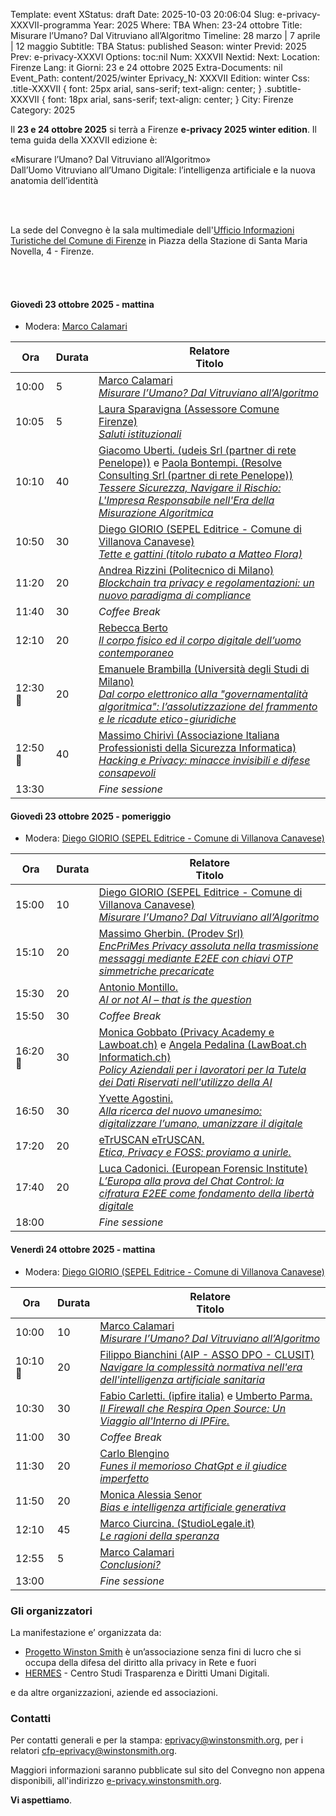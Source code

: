 Template: event
XStatus: draft
Date: 2025-10-03 20:06:04
Slug: e-privacy-XXXVII-programma
Year: 2025
Where: TBA
When: 23-24 ottobre
Title: Misurare l’Umano? Dal Vitruviano all’Algoritmo
Timeline: 28 marzo | 7 aprile | 12 maggio
Subtitle: TBA
Status: published
Season: winter
Previd: 2025
Prev: e-privacy-XXXVI
Options: toc:nil
Num: XXXVII
Nextid: 
Next: 
Location: Firenze
Lang: it
Giorni: 23 e 24 ottobre 2025
Extra-Documents: nil
Event_Path: content/2025/winter
Eprivacy_N: XXXVII
Edition: winter
Css: .title-XXXVII { font: 25px arial, sans-serif; text-align: center; }   .subtitle-XXXVII { font: 18px arial, sans-serif; text-align: center; }
City: Firenze
Category: 2025


Il **23 e 24 ottobre 2025** si terrà a Firenze **e-privacy 2025 winter edition**.
 Il tema guida della XXXVII edizione è:


<div class="title-XXXVII">«Misurare l’Umano? Dal Vitruviano all’Algoritmo»</div>
<div class="subtitle-XXXVII">Dall’Uomo Vitruviano all’Umano Digitale: l’intelligenza artificiale e la nuova anatomia dell’identità</div>

<br/><br/>

La sede del Convegno è la sala multimediale dell'[Ufficio Informazioni Turistiche del Comune di Firenze](http://e-privacy.winstonsmith.org/e-privacy-XXXVII-come-arrivare.html) in Piazza della Stazione di Santa Maria Novella, 4 - Firenze.

<br/><br/>



#### <a name="1gm"></a>Giovedì 23 ottobre 2025 - mattina
* Modera: <a href="/e-privacy-XXXVII-relatori.html#mcalamari">Marco Calamari</a>

**Ora** | Durata | **Relatore**<br/> **Titolo**
------- | --- | -------
10:00|5|<span class='talk'><a href="/e-privacy-XXXVII-relatori.html#mcalamari">Marco Calamari</a><br/><em><a name='1gm01'></a><a href="/e-privacy-XXXVII-interventi.html#1gm01">Misurare l’Umano? Dal Vitruviano all’Algoritmo</a></em></span>
10:05|5|<span class='talk'><a href="/e-privacy-XXXVII-relatori.html#lsparavigna">Laura Sparavigna (Assessore Comune Firenze)</a><br/><em><a name='1gm02'></a><a href="/e-privacy-XXXVII-interventi.html#1gm02">Saluti istituzionali</a></em></span>
10:10|40|<span class='talk'><a href="/e-privacy-XXXVII-relatori.html#guberti">Giacomo Uberti. (udeis Srl (partner di rete Penelope))</a> e <a href="/e-privacy-XXXVII-relatori.html#pbontempi">Paola Bontempi. (Resolve Consulting Srl (partner di rete Penelope))</a><br/><em><a name='1gm2gm45 (casi eccezionali da concordare con gli organizzatori)'></a><a href="/e-privacy-XXXVII-interventi.html#1gm2gm45 (casi eccezionali da concordare con gli organizzatori)">Tessere Sicurezza, Navigare il Rischio: L&#x27;Impresa Responsabile nell&#x27;Era della Misurazione Algoritmica</a></em></span>
10:50|30|<span class='talk'><a href="/e-privacy-XXXVII-relatori.html#dgiorio">Diego GIORIO (SEPEL Editrice - Comune di Villanova Canavese)</a><br/><em><a name='1gm03'></a><a href="/e-privacy-XXXVII-interventi.html#1gm03">Tette e gattini (titolo rubato a Matteo Flora)</a></em></span>
11:20|20|<span class='talk'><a href="/e-privacy-XXXVII-relatori.html#arizzini">Andrea Rizzini (Politecnico di Milano)</a><br/><em><a name='1gm4'></a><a href="/e-privacy-XXXVII-interventi.html#1gm4">Blockchain tra privacy e regolamentazioni: un nuovo paradigma di compliance</a></em></span>
11:40|30|<span class='talk'><em>Coffee Break</em></span>
12:10|20|<span class='talk'><a href="/e-privacy-XXXVII-relatori.html#rberto">Rebecca Berto</a><br/><em><a name='1gm5'></a><a href="/e-privacy-XXXVII-interventi.html#1gm5">Il corpo fisico ed il corpo digitale dell’uomo contemporaneo</a></em></span>
12:30📡|20|<span class='talk'><a href="/e-privacy-XXXVII-relatori.html#ebrambilla">Emanuele Brambilla (Università degli Studi di Milano)</a><br/><em><a name='1gm6'></a><a href="/e-privacy-XXXVII-interventi.html#1gm6">Dal corpo elettronico alla &quot;governamentalità algoritmica&quot;: l’assolutizzazione del frammento e le ricadute etico-giuridiche</a></em></span>
12:50📡|40|<span class='talk'><a href="/e-privacy-XXXVII-relatori.html#mchirivì">Massimo Chirivì (Associazione Italiana Professionisti della Sicurezza Informatica)</a><br/><em><a name='1gm7'></a><a href="/e-privacy-XXXVII-interventi.html#1gm7">Hacking e Privacy: minacce invisibili e difese consapevoli</a></em></span>
13:30||<span class='talk'><em>Fine sessione</em></span>


#### <a name="1gp"></a>Giovedì 23 ottobre 2025 - pomeriggio
* Modera: <a href="/e-privacy-XXXVII-relatori.html#dgiorio">Diego GIORIO (SEPEL Editrice - Comune di Villanova Canavese)</a>

**Ora** | Durata | **Relatore**<br/> **Titolo**
------- | --- | -------
15:00|10|<span class='talk'><a href="/e-privacy-XXXVII-relatori.html#dgiorio">Diego GIORIO (SEPEL Editrice - Comune di Villanova Canavese)</a><br/><em><a name='1gp01'></a><a href="/e-privacy-XXXVII-interventi.html#1gp01">Misurare l’Umano? Dal Vitruviano all’Algoritmo</a></em></span>
15:10|20|<span class='talk'><a href="/e-privacy-XXXVII-relatori.html#mgherbin">Massimo Gherbin. (Prodev Srl)</a><br/><em><a name='1gp2'></a><a href="/e-privacy-XXXVII-interventi.html#1gp2">EncPriMes Privacy assoluta nella trasmissione messaggi mediante E2EE con chiavi OTP simmetriche precaricate</a></em></span>
15:30|20|<span class='talk'><a href="/e-privacy-XXXVII-relatori.html#amontillo">Antonio Montillo.</a><br/><em><a name='1gp3'></a><a href="/e-privacy-XXXVII-interventi.html#1gp3">AI or not AI – that is the question</a></em></span>
15:50|30|<span class='talk'><em>Coffee Break</em></span>
16:20📡|30|<span class='talk'><a href="/e-privacy-XXXVII-relatori.html#mgobbato">Monica Gobbato (Privacy Academy e Lawboat.ch)</a> e <a href="/e-privacy-XXXVII-relatori.html#apedalina">Angela Pedalina (LawBoat.ch Informatich.ch)</a><br/><em><a name='1gp4'></a><a href="/e-privacy-XXXVII-interventi.html#1gp4">Policy Aziendali per i lavoratori per  la Tutela dei Dati Riservati nell&#x27;utilizzo della AI</a></em></span>
16:50|30|<span class='talk'><a href="/e-privacy-XXXVII-relatori.html#yagostini">Yvette Agostini.</a><br/><em><a name='1gp5'></a><a href="/e-privacy-XXXVII-interventi.html#1gp5">Alla ricerca del nuovo umanesimo: digitalizzare l’umano, umanizzare il digitale</a></em></span>
17:20|20|<span class='talk'><a href="/e-privacy-XXXVII-relatori.html#eetruscan">eTrUSCAN eTrUSCAN.</a><br/><em><a name='1gp20 (meglio)'></a><a href="/e-privacy-XXXVII-interventi.html#1gp20 (meglio)">Etica, Privacy e FOSS: proviamo a unirle.</a></em></span>
17:40|20|<span class='talk'><a href="/e-privacy-XXXVII-relatori.html#lcadonici">Luca Cadonici. (European Forensic Institute)</a><br/><em><a name='1gm1gp20 (meglio)'></a><a href="/e-privacy-XXXVII-interventi.html#1gm1gp20 (meglio)">L’Europa alla prova del Chat Control: la cifratura E2EE come fondamento della libertà digitale</a></em></span>
18:00||<span class='talk'><em>Fine sessione</em></span>


#### <a name="2gm"></a>Venerdì 24 ottobre 2025 - mattina
* Modera: <a href="/e-privacy-XXXVII-relatori.html#dgiorio">Diego GIORIO (SEPEL Editrice - Comune di Villanova Canavese)</a>

**Ora** | Durata | **Relatore**<br/> **Titolo**
------- | --- | -------
10:00|10|<span class='talk'><a href="/e-privacy-XXXVII-relatori.html#mcalamari">Marco Calamari</a><br/><em><a name='2gm01'></a><a href="/e-privacy-XXXVII-interventi.html#2gm01">Misurare l’Umano? Dal Vitruviano all’Algoritmo</a></em></span>
10:10📡|20|<span class='talk'><a href="/e-privacy-XXXVII-relatori.html#fbianchini">Filippo Bianchini (AIP - ASSO DPO - CLUSIT)</a><br/><em><a name='2gm2'></a><a href="/e-privacy-XXXVII-interventi.html#2gm2">Navigare la complessità normativa nell&#x27;era dell&#x27;intelligenza artificiale sanitaria</a></em></span>
10:30|30|<span class='talk'><a href="/e-privacy-XXXVII-relatori.html#fcarletti">Fabio Carletti. (ipfire italia)</a> e <a href="/e-privacy-XXXVII-relatori.html#uparma">Umberto Parma.</a><br/><em><a name='2gm3'></a><a href="/e-privacy-XXXVII-interventi.html#2gm3">Il Firewall che Respira Open Source: Un Viaggio all&#x27;Interno di IPFire.</a></em></span>
11:00|30|<span class='talk'><em>Coffee Break</em></span>
11:30|20|<span class='talk'><a href="/e-privacy-XXXVII-relatori.html#cblengino">Carlo Blengino</a><br/><em><a name='2gm4'></a><a href="/e-privacy-XXXVII-interventi.html#2gm4">Funes il memorioso ChatGpt e il giudice imperfetto</a></em></span>
11:50|20|<span class='talk'><a href="/e-privacy-XXXVII-relatori.html#msenor">Monica Alessia Senor</a><br/><em><a name='2gm5'></a><a href="/e-privacy-XXXVII-interventi.html#2gm5">Bias e intelligenza artificiale generativa</a></em></span>
12:10|45|<span class='talk'><a href="/e-privacy-XXXVII-relatori.html#mciurcina">Marco Ciurcina. (StudioLegale.it)</a><br/><em><a name='2gm6'></a><a href="/e-privacy-XXXVII-interventi.html#2gm6">Le ragioni della speranza</a></em></span>
12:55|5|<span class='talk'><a href="/e-privacy-XXXVII-relatori.html#mcalamari">Marco Calamari</a><br/><em><a name='2gm7'></a><a href="/e-privacy-XXXVII-interventi.html#2gm7">Conclusioni?</a></em></span>
13:00||<span class='talk'><em>Fine sessione</em></span>


### Gli organizzatori

La manifestazione e’ organizzata da:

 - [Progetto Winston Smith](http://pws.winstonsmith.org/) è un’associazione senza fini di lucro che si occupa della difesa del diritto alla privacy in Rete e fuori
 - [HERMES](http://hermescenter.org/) \- Centro Studi Trasparenza e Diritti Umani Digitali.

e da altre organizzazioni, aziende ed associazioni.


### Contatti

Per contatti generali e per la
stampa: [eprivacy@winstonsmith.org](mailto:eprivacy@winstonsmith.org),
per i relatori
[cfp-eprivacy@winstonsmith.org](mailto:cfp-eprivacy@winstonsmith.org).

Maggiori informazioni saranno pubblicate sul sito del Convegno non appena
disponibili, all'indirizzo [e-privacy.winstonsmith.org](http://e-privacy.winstonsmith.org).

**Vi aspettiamo**.
